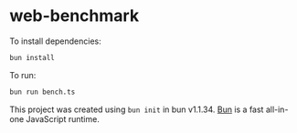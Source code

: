 # web-benchmark

To install dependencies:

```bash
bun install
```

To run:

```bash
bun run bench.ts
```

This project was created using `bun init` in bun v1.1.34. [Bun](https://bun.sh) is a fast all-in-one JavaScript runtime.

